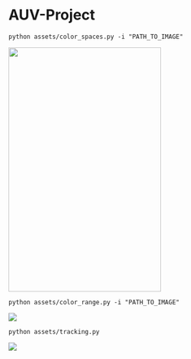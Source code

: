 # AUV-Project

```
python assets/color_spaces.py -i "PATH_TO_IMAGE"
```
<img src="https://github.com/trns1997/AUV-Project/blob/master/color_spaces.png" width="300" height="480"/>

```
python assets/color_range.py -i "PATH_TO_IMAGE"
```
<img src="https://github.com/trns1997/AUV-Project/blob/master/detect_color.gif"/>

```
python assets/tracking.py
```
<img src="https://github.com/trns1997/AUV-Project/blob/master/optimizing.gif"/>

